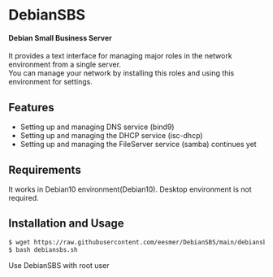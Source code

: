 # DebianSBS
#### Debian Small Business Server

It provides a text interface for managing major roles in the network environment from a single server.<br>
You can manage your network by installing this roles and using this environment for settings.<br>

## Features
- Setting up and managing DNS service (bind9)
- Setting up and managing the DHCP service (isc-dhcp)
- Setting up and managing the FileServer service (samba) continues yet

## Requirements
It works in Debian10 environment(Debian10). Desktop environment is not required.

## Installation and Usage
```sh
$ wget https://raw.githubusercontent.com/eesmer/DebianSBS/main/debiansbs.sh
$ bash debiansbs.sh
```
Use DebianSBS with root user
